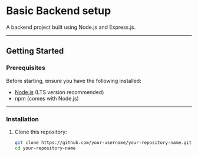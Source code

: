 # Basic Backend setup

A  backend project built using Node.js and Express.js.


---

## Getting Started

### Prerequisites

Before starting, ensure you have the following installed:

- [Node.js](https://nodejs.org/) (LTS version recommended)
- npm (comes with Node.js)

---

### Installation

1. Clone this repository:
   ```bash
   git clone https://github.com/your-username/your-repository-name.git
   cd your-repository-name
